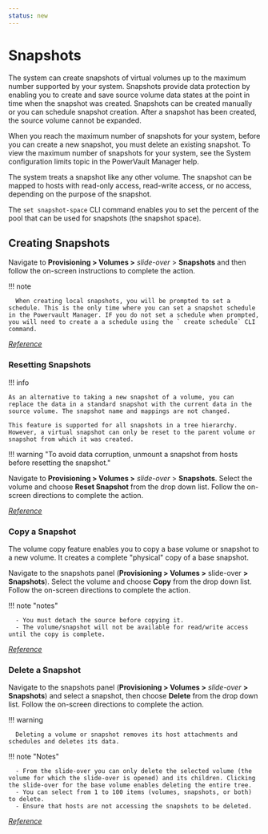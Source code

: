 ```yaml
---
status: new
---
```


# Snapshots

The system can create snapshots of virtual volumes up to the maximum number supported by your system. Snapshots provide data protection by enabling you to create and save source volume data states at the point in time when the snapshot was created. Snapshots can be created manually or you can schedule snapshot creation. After a snapshot has been created, the source volume cannot be expanded.

When you reach the maximum number of snapshots for your system, before you can create a new snapshot, you must delete an existing snapshot. To view the maximum number of snapshots for your system, see the System configuration limits topic in the PowerVault Manager help.

The system treats a snapshot like any other volume. The snapshot can be mapped to hosts with read-only access, read-write access, or no access, depending on the purpose of the snapshot.

The `set snapshot-space` CLI command enables you to set the percent of the pool that can be used for snapshots (the snapshot space).

## Creating Snapshots

Navigate to **Provisioning > Volumes >** *slide-over* > **Snapshots** and then follow the on-screen instructions to complete the action.

!!! note

      When creating local snapshots, you will be prompted to set a schedule. This is the only time where you can set a snapshot schedule in the Powervault Manager. IF you do not set a schedule when prompted, you will need to create a a schedule using the ` create schedule` CLI command.

[*Reference*](hhttps://www.dell.com/support/manuals/en-us/powervault-me5024/me5_series_ag/creating-snapshots?guid=guid-c5df9d61-df54-4545-9aae-d35134c006bf&lang=en-us)

### Resetting Snapshots

!!! info 

    As an alternative to taking a new snapshot of a volume, you can replace the data in a standard snapshot with the current data in the source volume. The snapshot name and mappings are not changed.

    This feature is supported for all snapshots in a tree hierarchy. However, a virtual snapshot can only be reset to the parent volume or snapshot from which it was created.

!!! warning "To avoid data corruption, unmount a snapshot from hosts before resetting the snapshot."

Navigate to **Provisioning > Volumes >** *slide-over* > **Snapshots**. Select the volume and choose **Reset Snapshot** from the drop down list. Follow the on-screen directions to complete the action.

[*Reference*](https://www.dell.com/support/manuals/en-us/powervault-me5024/me5_series_ag/resetting-snapshots?guid=guid-95a30101-30e7-4dc9-bc90-3faf6323aede&lang=en-us)

### Copy a Snapshot

The volume copy feature enables you to copy a base volume or snapshot to a new volume. It creates a complete "physical" copy of a base snapshot.

Navigate to the snapshots panel (**Provisioning > Volumes >** slide-over **> Snapshots**). Select the volume and choose **Copy** from the drop down list. Follow the on-screen directions to complete the action.

!!! note "notes"

      - You must detach the source before copying it.
      - The volume/snapshot will not be available for read/write access until the copy is complete.

[*Reference*](https://www.dell.com/support/manuals/en-us/powervault-me5024/me5_series_ag/copying-volumes-or-snapshots?guid=guid-a3ebc461-2187-4657-bbca-8e30c7076d2e&lang=en-us)

### Delete a Snapshot

Navigate to the snapshots panel (**Provisioning > Volumes >** *slide-over* **> Snapshots**) and select a snapshot, then choose **Delete** from the drop down list. Follow the on-screen directions to complete the action.

!!! warning

      Deleting a volume or snapshot removes its host attachments and schedules and deletes its data.

!!! note "Notes"

      - From the slide-over you can only delete the selected volume (the volume for which the slide-over is opened) and its children. Clicking the slide-over for the base volume enables deleting the entire tree.
      - You can select from 1 to 100 items (volumes, snapshots, or both) to delete.
      - Ensure that hosts are not accessing the snapshots to be deleted.

[*Reference*](https://www.dell.com/support/manuals/en-us/powervault-me5024/me5_series_ag/deleting-volumes-and-snapshots?guid=guid-a0c7cec6-865e-4c92-af86-bc70feff43c3&lang=en-us)